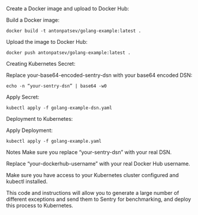 Create a Docker image and upload to Docker Hub:

Build a Docker image:

```
docker build -t antonpatsev/golang-example:latest .
```
Upload the image to Docker Hub:


```
docker push antonpatsev/golang-example:latest .
```
Creating Kubernetes Secret:

Replace your-base64-encoded-sentry-dsn with your base64 encoded DSN:


```
echo -n “your-sentry-dsn” | base64 -w0
```
Apply Secret:


```
kubectl apply -f golang-example-dsn.yaml
```
Deployment to Kubernetes:

Apply Deployment:


```
kubectl apply -f golang-example.yaml
```
Notes
Make sure you replace “your-sentry-dsn” with your real DSN.

Replace “your-dockerhub-username” with your real Docker Hub username.

Make sure you have access to your Kubernetes cluster configured and kubectl installed.

This code and instructions will allow you to generate a large number of different exceptions and send them to Sentry for benchmarking, and deploy this process to Kubernetes.

